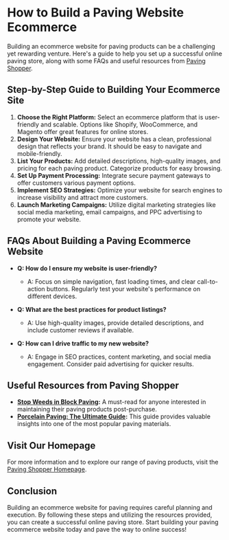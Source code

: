 # How to Build a Paving Website Ecommerce

Building an ecommerce website for paving products can be a challenging yet rewarding venture. Here's a guide to help you set up a successful online paving store, along with some FAQs and useful resources from [Paving Shopper](https://pavingshopper.co.uk).

## Step-by-Step Guide to Building Your Ecommerce Site

1. **Choose the Right Platform:** Select an ecommerce platform that is user-friendly and scalable. Options like Shopify, WooCommerce, and Magento offer great features for online stores.
2. **Design Your Website:** Ensure your website has a clean, professional design that reflects your brand. It should be easy to navigate and mobile-friendly.
3. **List Your Products:** Add detailed descriptions, high-quality images, and pricing for each paving product. Categorize products for easy browsing.
4. **Set Up Payment Processing:** Integrate secure payment gateways to offer customers various payment options.
5. **Implement SEO Strategies:** Optimize your website for search engines to increase visibility and attract more customers.
6. **Launch Marketing Campaigns:** Utilize digital marketing strategies like social media marketing, email campaigns, and PPC advertising to promote your website.

## FAQs About Building a Paving Ecommerce Website

- **Q: How do I ensure my website is user-friendly?**
  - A: Focus on simple navigation, fast loading times, and clear call-to-action buttons. Regularly test your website's performance on different devices.

- **Q: What are the best practices for product listings?**
  - A: Use high-quality images, provide detailed descriptions, and include customer reviews if available.

- **Q: How can I drive traffic to my new website?**
  - A: Engage in SEO practices, content marketing, and social media engagement. Consider paid advertising for quicker results.

## Useful Resources from Paving Shopper

- **[Stop Weeds in Block Paving](https://pavingshopper.co.uk/stop-weeds-in-block-paving):** A must-read for anyone interested in maintaining their paving products post-purchase.
- **[Porcelain Paving: The Ultimate Guide](https://pavingshopper.co.uk/porcelain-paving):** This guide provides valuable insights into one of the most popular paving materials.

## Visit Our Homepage

For more information and to explore our range of paving products, visit the [Paving Shopper Homepage](https://pavingshopper.co.uk).

## Conclusion

Building an ecommerce website for paving requires careful planning and execution. By following these steps and utilizing the resources provided, you can create a successful online paving store. Start building your paving ecommerce website today and pave the way to online success!
